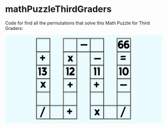 # mathPuzzleThirdGraders
Code for find all the permutations that solve this  Math Puzzle for Third Graders:

![alt text](https://github.com/rubenhortas/mathPuzzleThirdGraders/blob/master/mathPuzzleThirdGraders.jpg "Math Puzzle for Third Graders")
